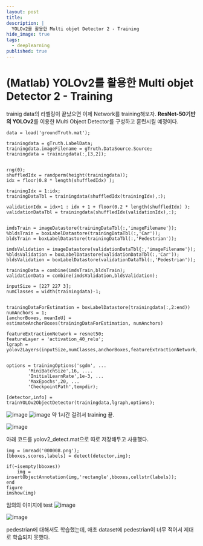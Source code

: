```yaml
---
layout: post
title: 
description: |
  YOLOv2를 활용한 Multi objet Detector 2 - Training
hide_image: true
tags:
  - deeplearning
published: true
---
```


# (Matlab) YOLOv2를 활용한 Multi objet Detector 2 - Training
trainig data의 라벨링이 끝났으면 이제 Network를 training해보자. **ResNet-50기반의 YOLOv2**를 이용한 Multi Object Detector를 
구성하고 훈련시킬 예정이다.

```
data = load('groundTruth.mat');

trainingdata = gTruth.LabelData;
trainingdata.imageFilename = gTruth.DataSource.Source;
trainingdata = trainingdata(:,[3,2]);


rng(0);
shuffledIdx = randperm(height(trainingdata));
idx = floor(0.8 * length(shuffledIdx) );

trainingIdx = 1:idx;
trainingDataTbl = trainingdata(shuffledIdx(trainingIdx),:);

validationIdx = idx+1 : idx + 1 + floor(0.2 * length(shuffledIdx) );
validationDataTbl = trainingdata(shuffledIdx(validationIdx),:);


imdsTrain = imageDatastore(trainingDataTbl{:,'imageFilename'});
%bldsTrain = boxLabelDatastore(trainingDataTbl(:,'Car'));
bldsTrain = boxLabelDatastore(trainingDataTbl(:,'Pedestrian'));

imdsValidation = imageDatastore(validationDataTbl{:,'imageFilename'});
%bldsValidation = boxLabelDatastore(validationDataTbl(:,'Car'));
bldsValidation = boxLabelDatastore(validationDataTbl(:,'Pedestrian'));

trainingData = combine(imdsTrain,bldsTrain);
validationData = combine(imdsValidation,bldsValidation);

inputSize = [227 227 3];
numClasses = width(trainingdata)-1;


trainingDataForEstimation = boxLabelDatastore(trainingdata(:,2:end))
numAnchors = 1;
[anchorBoxes, meanIoU] = estimateAnchorBoxes(trainingDataForEstimation, numAnchors)

featureExtractionNetwork = resnet50;
featureLayer = 'activation_40_relu';
lgraph = yolov2Layers(inputSize,numClasses,anchorBoxes,featureExtractionNetwork,featureLayer);


options = trainingOptions('sgdm', ...
        'MiniBatchSize',16, ....
        'InitialLearnRate',1e-3, ...
        'MaxEpochs',20, ... 
        'CheckpointPath',tempdir);

[detector,info] = trainYOLOv2ObjectDetector(trainingdata,lgraph,options);
```
   
![image](https://user-images.githubusercontent.com/69246778/130449646-5d35e328-abea-4e27-8d45-964f4af5beaf.png)
![image](https://user-images.githubusercontent.com/69246778/130463969-8a6d1742-58e8-44ae-b83a-6da2e68b84b7.png)
약 1시간 걸려서 training 끝.


![image](https://user-images.githubusercontent.com/69246778/130472940-491c8fb2-9b8a-47fc-9585-315950d2a246.png)

아래 코드를 yolov2_detect.mat으로 따로 저장해두고 사용했다.
```
img = imread('000008.png');
[bboxes,scores,labels] = detect(detector,img);

if(~isempty(bboxes))
    img = insertObjectAnnotation(img,'rectangle',bboxes,cellstr(labels));
end
figure
imshow(img)
```
임의의 이미지에 test
![image](https://user-images.githubusercontent.com/69246778/130473090-c00d725d-666d-4d06-bf98-4dc13e266cea.png)
   
![image](https://user-images.githubusercontent.com/69246778/130474158-964b8dba-205f-4607-a945-fbfdac4d05d6.png)
   
pedestrian에 대해서도 학습했는데, 애초 dataset에 pedestrian이 너무 적어서 제대로 학습되지 못했다. 

